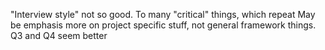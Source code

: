"Interview style" not so good. To many "critical" things, which repeat
May be emphasis more on project specific stuff, not general framework things. Q3 and Q4 seem better
